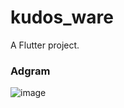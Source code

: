 # kudos_ware

A Flutter project.

### Adgram


![image](https://user-images.githubusercontent.com/52825605/88823744-11860a80-d1e3-11ea-948e-b2e26deb5a4e.png)



